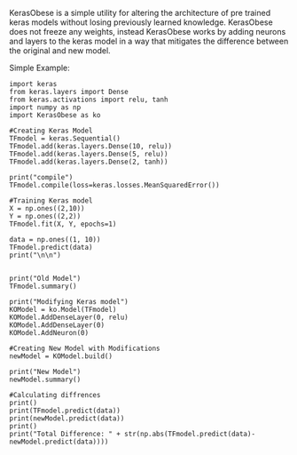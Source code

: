 KerasObese is a simple utility for altering the architecture of pre trained keras models without losing previously learned knowledge. KerasObese does not freeze any weights, instead KerasObese works by adding neurons and layers to the keras model in a way that mitigates the difference between the original and new model.

Simple Example:
```
import keras
from keras.layers import Dense
from keras.activations import relu, tanh
import numpy as np
import KerasObese as ko

#Creating Keras Model
TFmodel = keras.Sequential()
TFmodel.add(keras.layers.Dense(10, relu))
TFmodel.add(keras.layers.Dense(5, relu))
TFmodel.add(keras.layers.Dense(2, tanh))

print("compile")
TFmodel.compile(loss=keras.losses.MeanSquaredError())

#Training Keras model
X = np.ones((2,10))
Y = np.ones((2,2))
TFmodel.fit(X, Y, epochs=1)

data = np.ones((1, 10))
TFmodel.predict(data)
print("\n\n")


print("Old Model")
TFmodel.summary()

print("Modifying Keras model")
KOModel = ko.Model(TFmodel)
KOModel.AddDenseLayer(0, relu)
KOModel.AddDenseLayer(0)
KOModel.AddNeuron(0)

#Creating New Model with Modifications
newModel = KOModel.build()

print("New Model")
newModel.summary()

#Calculating diffrences
print()
print(TFmodel.predict(data))
print(newModel.predict(data))
print()
print("Total Difference: " + str(np.abs(TFmodel.predict(data)-newModel.predict(data))))
```
